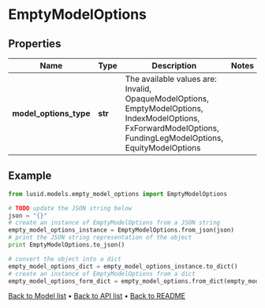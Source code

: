 # EmptyModelOptions


## Properties
Name | Type | Description | Notes
------------ | ------------- | ------------- | -------------
**model_options_type** | **str** | The available values are: Invalid, OpaqueModelOptions, EmptyModelOptions, IndexModelOptions, FxForwardModelOptions, FundingLegModelOptions, EquityModelOptions | 

## Example

```python
from lusid.models.empty_model_options import EmptyModelOptions

# TODO update the JSON string below
json = "{}"
# create an instance of EmptyModelOptions from a JSON string
empty_model_options_instance = EmptyModelOptions.from_json(json)
# print the JSON string representation of the object
print EmptyModelOptions.to_json()

# convert the object into a dict
empty_model_options_dict = empty_model_options_instance.to_dict()
# create an instance of EmptyModelOptions from a dict
empty_model_options_form_dict = empty_model_options.from_dict(empty_model_options_dict)
```
[Back to Model list](../README.md#documentation-for-models) &#8226; [Back to API list](../README.md#documentation-for-api-endpoints) &#8226; [Back to README](../README.md)



